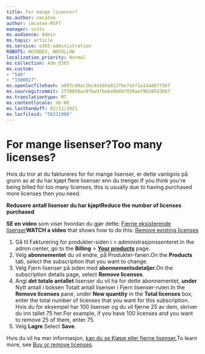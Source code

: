 ```yaml
---
title: For mange lisenser?
ms.author: cmcatee
author: cmcatee-MSFT
manager: scotv
ms.audience: Admin
ms.topic: article
ms.service: o365-administration
ROBOTS: NOINDEX, NOFOLLOW
localization_priority: Normal
ms.collection: Adm_O365
ms.custom:
- "540"
- "1500027"
ms.openlocfilehash: a093cd0ac2bc4d165a91276e7a5f1a14a8b7736f
ms.sourcegitcommit: 2f39850ac0fba9fbeba9b8b7939ae79b505d3b67
ms.translationtype: MT
ms.contentlocale: nb-NO
ms.lasthandoff: 02/12/2021
ms.locfileid: "50231980"
---
```

# <a name="too-many-licenses"></a><span data-ttu-id="ff3fe-102">For mange lisenser?</span><span class="sxs-lookup"><span data-stu-id="ff3fe-102">Too many licenses?</span></span>

<span data-ttu-id="ff3fe-103">Hvis du tror at du faktureres for for mange lisenser, er dette vanligvis på grunn av at du har kjøpt flere lisenser enn du trenger.</span><span class="sxs-lookup"><span data-stu-id="ff3fe-103">If you think you're being billed for too many licenses, this is usually due to having purchased more licenses then you need.</span></span>
  
<span data-ttu-id="ff3fe-104">**Redusere antall lisenser du har kjøpt**</span><span class="sxs-lookup"><span data-stu-id="ff3fe-104">**Reduce the number of licenses purchased**</span></span>

<span data-ttu-id="ff3fe-105">**SE en video** som viser hvordan du gjør dette: [Fjerne eksisterende lisenser](https://go.microsoft.com/fwlink/p/?linkid=2154938)</span><span class="sxs-lookup"><span data-stu-id="ff3fe-105">**WATCH a video** that shows how to do this: [Remove existing licenses](https://go.microsoft.com/fwlink/p/?linkid=2154938)</span></span>
  
1. <span data-ttu-id="ff3fe-106">Gå til Fakturering for  produkter-siden i \> **[](https://go.microsoft.com/fwlink/p/?linkid=842054)** administrasjonssenteret.</span><span class="sxs-lookup"><span data-stu-id="ff3fe-106">In the admin center, go to the **Billing** \> **[Your products](https://go.microsoft.com/fwlink/p/?linkid=842054)** page.</span></span>
2. <span data-ttu-id="ff3fe-107">Velg **abonnementet** du vil endre, på Produkter-fanen.</span><span class="sxs-lookup"><span data-stu-id="ff3fe-107">On the **Products** tab, select the subscription that you want to change.</span></span>
3. <span data-ttu-id="ff3fe-108">Velg Fjern lisenser på siden med **abonnementsdetaljer.**</span><span class="sxs-lookup"><span data-stu-id="ff3fe-108">On the subscription details page, select **Remove licenses**.</span></span>
4. <span data-ttu-id="ff3fe-109">Angi **det totale antallet** lisenser du  vil ha for dette abonnementet, **under** Nytt antall i boksen Totalt antall lisenser i Fjern lisenser-ruten.</span><span class="sxs-lookup"><span data-stu-id="ff3fe-109">In the **Remove licenses** pane, under **New quantity** in the **Total licenses** box, enter the total number of licenses that you want for this subscription.</span></span> <span data-ttu-id="ff3fe-110">Hvis du for eksempel har 100 lisenser og du vil fjerne 25 av dem, skriver du inn tallet 75 her.</span><span class="sxs-lookup"><span data-stu-id="ff3fe-110">For example, if you have 100 licenses and you want to remove 25 of them, enter 75.</span></span>
5. <span data-ttu-id="ff3fe-111">Velg **Lagre**.</span><span class="sxs-lookup"><span data-stu-id="ff3fe-111">Select **Save**.</span></span>

<span data-ttu-id="ff3fe-112">Hvis du vil ha mer informasjon, [kan du se Kjøpe eller fjerne lisenser.](https://docs.microsoft.com/microsoft-365/commerce/licenses/buy-licenses)</span><span class="sxs-lookup"><span data-stu-id="ff3fe-112">To learn more, see [Buy or remove licenses](https://docs.microsoft.com/microsoft-365/commerce/licenses/buy-licenses).</span></span>
